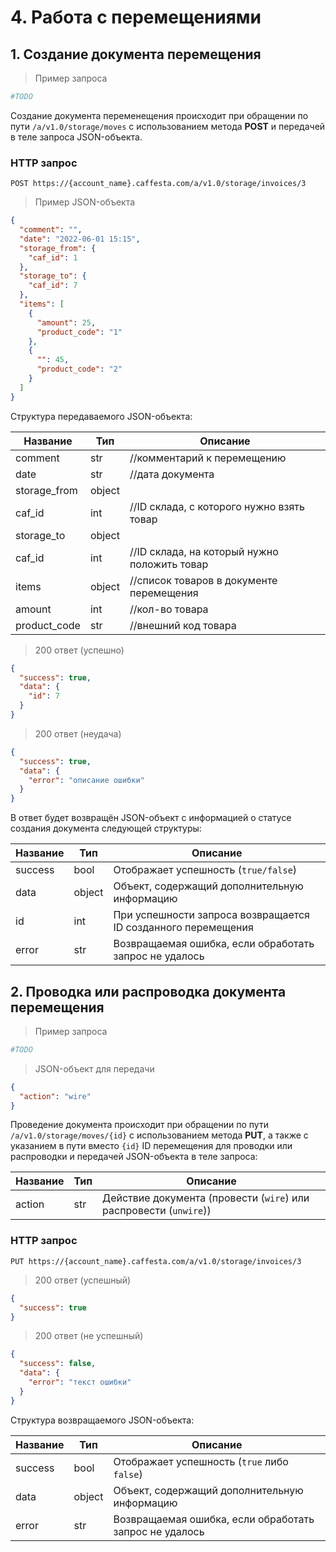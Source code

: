 # 4. Работа с перемещениями

## 1. Создание документа перемещения

> Пример запроса

```python
#TODO
```

Создание документа переменещения происходит при обращении по пути `/a/v1.0/storage/moves` с использованием
метода **POST** и передачей в теле запроса JSON-объекта.

### HTTP запрос

`POST https://{account_name}.caffesta.com/a/v1.0/storage/invoices/3`


> Пример JSON-объекта

```json
{
  "comment": "",
  "date": "2022-06-01 15:15",
  "storage_from": {
    "caf_id": 1
  },
  "storage_to": {
    "caf_id": 7
  },
  "items": [
    {
      "amount": 25,
      "product_code": "1"
    },
    {
      "": 45,
      "product_code": "2"
    }
  ]
}
```

Структура передаваемого JSON-объекта:

| Название     | Тип    | Описание                                     |
|--------------|--------|----------------------------------------------|
| comment      | str    | //комментарий к перемещению                  |
| date         | str    | //дата документа                             |
| storage_from | object |                                              |
| caf_id       | int    | //ID склада, с которого нужно взять товар    |
| storage_to   | object |                                              |
| caf_id       | int    | //ID склада, на который нужно положить товар |
| items        | object | //список товаров в документе перемещения     |
| amount       | int    | //кол-во товара                              |
| product_code | str    | //внешний код товара                         |

> 200 ответ (успешно)

```json
{
  "success": true,
  "data": {
    "id": 7
  }
}
```

> 200 ответ (неудача)

```json
{
  "success": true,
  "data": {
    "error": "описание ошибки"
  }
}
```

В ответ будет возвращён JSON-объект с информацией о статусе создания документа следующей структуры:

| Название | Тип    | Описание                                                      |
|----------|--------|---------------------------------------------------------------|
| success  | bool   | Отображает успешность (`true/false`)                          |
| data     | object | Объект, содержащий дополнительную информацию                  |
| id       | int    | При успешности запроса возвращается ID созданного перемещения |
| error    | str    | Возвращаемая ошибка, если обработать запрос не удалось        |

## 2. Проводка или распроводка документа перемещения

> Пример запроса

```python
#TODO
```

> JSON-объект для передачи

```json
{
  "action": "wire"
}
```

Проведение документа происходит при обращении по пути `/a/v1.0/storage/moves/{id}` с использованием метода **PUT**,
а также с указанием в пути вместо `{id}` ID перемещения для проводки или распроводки и передачей JSON-объекта в
теле запроса:

| Название | Тип | Описание                                                          |
|----------|-----|-------------------------------------------------------------------|
| action   | str | Действие документа (провести (`wire`) или распровести (`unwire`)) |

### HTTP запрос

`PUT https://{account_name}.caffesta.com/a/v1.0/storage/invoices/3`


> 200 ответ (успешный)

```json
{
  "success": true
}
```

> 200 ответ (не успешный)

```json
{
  "success": false,
  "data": {
    "error": "текст ошибки"
  }
}
```

Структура возвращаемого JSON-объекта:

| Название | Тип    | Описание                                               |
|----------|--------|--------------------------------------------------------|
| success  | bool   | Отображает успешность (`true` либо `false`)            |
| data     | object | Объект, содержащий дополнительную информацию           |
| error    | str    | Возвращаемая ошибка, если обработать запрос не удалось |
